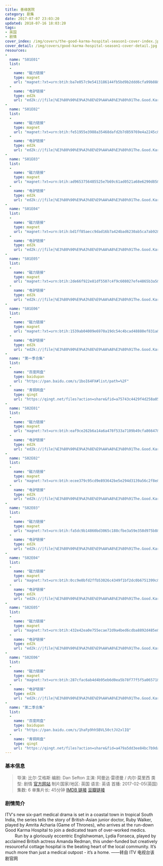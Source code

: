 ```yaml
---
title: 善缘医院
category: 剧集
date: 2017-07-07 23:03:20
updated: 2018-07-16 18:03:20
tags:
- 英国
- 剧情
cover_index: /img/covers/the-good-karma-hospital-season1-cover-index.jpg
cover_detail: /img/covers/good-karma-hospital-season1-cover-detail.jpg
resources:
-
  name: "S01E01"
  list:
  -
    name: "磁力链接"
    type: magnet
    url: "magnet:?xt=urn:btih:ba7e057c9e5413186144fb5bd9b2ddd6cfa99b88&tr=http://tracker.openbittorrent.com/announce&tr=udp://tracker.openbittorrent.com:80/announce&tr=udp://tr.cili001.com:6666/announce&tr=http://tracker.publicbt.com/announce&tr=udp://open.demonii.com:1337&tr=udp://tracker.opentrackr.org:1337/announce&tr=http://tr.cili001.com:6666/announce"
  -
    name: "电驴链接"
    type: ed2k
    url: "ed2k://|file|%E3%80%90%E9%A3%8E%E9%AA%A8%E3%80%91The.Good.Karma.Hospital.S01E01.720p.HDTV.x264-ORGANiC_x264.mp4|486603010|2f906b93f9a7e7b119039dd4eda563bf|h=kz445cdh7efyrufytzucfcb2mwqrp6jt|/"
-
  name: "S01E02"
  list:
  -
    name: "磁力链接"
    type: magnet
    url: "magnet:?xt=urn:btih:fe51955e3988a35468dafd2b7d859769e4a2245c&tr=http://tracker.openbittorrent.com/announce&tr=udp://tracker.openbittorrent.com:80/announce&tr=udp://tr.cili001.com:6666/announce&tr=http://tracker.publicbt.com/announce&tr=udp://open.demonii.com:1337&tr=udp://tracker.opentrackr.org:1337/announce&tr=http://tr.cili001.com:6666/announce"
  -
    name: "电驴链接"
    type: ed2k
    url: "ed2k://|file|%E3%80%90%E9%A3%8E%E9%AA%A8%E3%80%91The.Good.Karma.Hospital.S01E02.720p.HDTV.x264-ORGANiC_x264.mp4|515406776|d02e18c28467deb4d00526eb1fb6c706|h=mnpwpgvdffa4zwqti5kyyhacdnwutfyy|/"
-
  name: "S01E03"
  list:
  -
    name: "磁力链接"
    type: magnet
    url: "magnet:?xt=urn:btih:ad9653756485525e7b69c61ad0521a68e6290d85&tr=http://tracker.openbittorrent.com/announce&tr=udp://tracker.openbittorrent.com:80/announce&tr=udp://tr.cili001.com:6666/announce&tr=http://tracker.publicbt.com/announce&tr=udp://open.demonii.com:1337&tr=udp://tracker.opentrackr.org:1337/announce&tr=http://tr.cili001.com:6666/announce"
  -
    name: "电驴链接"
    type: ed2k
    url: "ed2k://|file|%E3%80%90%E9%A3%8E%E9%AA%A8%E3%80%91The.Good.Karma.Hospital.S01E03.720p.HDTV.x264-ORGANiC_x264.mp4|581267238|fe34a85c037f7dbc8969b9eb691552b5|h=y3kdjcmcf3nuaptrrwsel37cwhnxb2mh|/"
-
  name: "S01E04"
  list:
  -
    name: "磁力链接"
    type: magnet
    url: "magnet:?xt=urn:btih:bd1ff85aecc9dad16b7a424bad6230ab5ca7ab92&tr=http://tracker.openbittorrent.com/announce&tr=udp://tracker.openbittorrent.com:80/announce&tr=udp://tr.cili001.com:6666/announce&tr=http://tracker.publicbt.com/announce&tr=udp://open.demonii.com:1337&tr=udp://tracker.opentrackr.org:1337/announce&tr=http://tr.cili001.com:6666/announce"
  -
    name: "电驴链接"
    type: ed2k
    url: "ed2k://|file|%E3%80%90%E9%A3%8E%E9%AA%A8%E3%80%91The.Good.Karma.Hospital.S01E04.V2.720p.HDTV.x264-ORGANiC_x264.mp4|511831608|26d83a458c758dfe97e74da3a8aea97a|h=qjpd66luqhxsvablhgpbus2voitnyivb|/"
-
  name: "S01E05"
  list:
  -
    name: "磁力链接"
    type: magnet
    url: "magnet:?xt=urn:btih:2de66f922e81df5507c4f9c608027efe4865b3a5&tr=http://tracker.openbittorrent.com/announce&tr=udp://tracker.openbittorrent.com:80/announce&tr=udp://tr.cili001.com:6666/announce&tr=http://tracker.publicbt.com/announce&tr=udp://open.demonii.com:1337&tr=udp://tracker.opentrackr.org:1337/announce&tr=http://tr.cili001.com:6666/announce"
  -
    name: "电驴链接"
    type: ed2k
    url: "ed2k://|file|%E3%80%90%E9%A3%8E%E9%AA%A8%E3%80%91The.Good.Karma.Hospital.S01E05.720p.HDTV.x264-ORGANiC_x264.mp4|537796377|082bcd1ad4409efeed471a2926e89c49|h=ij6peojthzxmim2pmy7g7dkwvbz2dlr4|/"
-
  name: "S01E06"
  list:
  -
    name: "磁力链接"
    type: magnet
    url: "magnet:?xt=urn:btih:1539ab04009e6970a19dc54c4bcad48880ef831a&tr=http://tracker.openbittorrent.com/announce&tr=udp://tracker.openbittorrent.com:80/announce&tr=udp://tr.cili001.com:6666/announce&tr=http://tracker.publicbt.com/announce&tr=udp://open.demonii.com:1337&tr=udp://tracker.opentrackr.org:1337/announce&tr=http://tr.cili001.com:6666/announce"
  -
    name: "电驴链接"
    type: ed2k
    url: "ed2k://|file|%E3%80%90%E9%A3%8E%E9%AA%A8%E3%80%91The.Good.Karma.Hospital.S01E06.720p.HDTV.x264-ORGANiC_x264.mp4|503510157|f17ce66011c2478c15f9c815d7e5e632|h=pica4vcvxn6ogjf3dqpsppk2a7nps5w6|/"
-
  name: "第一季合集"
  list:
  -
    name: "百度网盘"
    type: baidupan
    url: "https://pan.baidu.com/s/1boI64FX#list/path=%2F"
  -
    name: "青铜网盘"
    type: qingt
    url: "https://qingt.net/files?action=share&fid=a75743c4429f4d258a051b0b17b0b1c3"
-
  name: "S02E01"
  list:
  -
    name: "磁力链接"
    type: magnet
    url: "magnet:?xt=urn:btih:eaf9ce262b6a14a6a478f533a7109b49cfa86647&tr=udp://9.rarbg.to:2710/announce&tr=udp://9.rarbg.me:2710/announce&tr=http://tr.cili001.com:8070/announce&tr=http://tracker.trackerfix.com:80/announce&tr=udp://open.demonii.com:1337&tr=udp://tracker.opentrackr.org:1337/announce&tr=udp://p4p.arenabg.com:1337&tr=wss://tracker.openwebtorrent.com&tr=wss://tracker.btorrent.xyz&tr=wss://tracker.fastcast.nz"
  -
    name: "电驴链接"
    type: ed2k
    url: "ed2k://|file|%E3%80%90%E9%A3%8E%E9%AA%A8%E3%80%91The.Good.Karma.Hospital.S02E01.720p.HDTV.x264-ORGANiC_x264.mp4|409961255|c077cb9562f2b8717e6d052e0cc1b242|h=zrg2oygfrvv3aaweixztzuanmruikm67|/"
-
  name: "S02E02"
  list:
  -
    name: "磁力链接"
    type: magnet
    url: "magnet:?xt=urn:btih:ecee379c95cd9e893642be5e294d3139a56c2f8e&tr=udp://9.rarbg.to:2710/announce&tr=udp://9.rarbg.me:2710/announce&tr=http://tr.cili001.com:8070/announce&tr=http://tracker.trackerfix.com:80/announce&tr=udp://open.demonii.com:1337&tr=udp://tracker.opentrackr.org:1337/announce&tr=udp://p4p.arenabg.com:1337&tr=wss://tracker.openwebtorrent.com&tr=wss://tracker.btorrent.xyz&tr=wss://tracker.fastcast.nz"
  -
    name: "电驴链接"
    type: ed2k
    url: "ed2k://|file|%E3%80%90%E9%A3%8E%E9%AA%A8%E3%80%91The.Good.Karma.Hospital.S02E02.720p.HDTV.x264-ORGANiC.mp4|605399848|37340c9a8c0324569e3cdbff0cd36638|h=evsoftlb52iuemi6vgclyhfffe4gmnd6|/"
-
  name: "S02E03"
  list:
  -
    name: "磁力链接"
    type: magnet
    url: "magnet:?xt=urn:btih:fa5dc9b14860bd3065c188cfbe3a59e358d975b8&tr=udp://9.rarbg.to:2710/announce&tr=udp://9.rarbg.me:2710/announce&tr=http://tr.cili001.com:8070/announce&tr=http://tracker.trackerfix.com:80/announce&tr=udp://open.demonii.com:1337&tr=udp://tracker.opentrackr.org:1337/announce&tr=udp://p4p.arenabg.com:1337&tr=wss://tracker.openwebtorrent.com&tr=wss://tracker.btorrent.xyz&tr=wss://tracker.fastcast.nz"
  -
    name: "电驴链接"
    type: ed2k
    url: "ed2k://|file|%E3%80%90%E9%A3%8E%E9%AA%A8%E3%80%91The.Good.Karma.Hospital.S02E03.720p.HDTV.x264-ORGANiC.mp4|584956020|276255950fc472b7ccc4c53b6c812761|h=ousk6qbudkcb6kww7fen3pzzltlq7ki6|/"
-
  name: "S02E04"
  list:
  -
    name: "磁力链接"
    type: magnet
    url: "magnet:?xt=urn:btih:0cc9e0bfd2ffb53026c4349f1bf2dc0b6751399c&tr=udp://9.rarbg.to:2710/announce&tr=udp://9.rarbg.me:2710/announce&tr=http://tr.cili001.com:8070/announce&tr=http://tracker.trackerfix.com:80/announce&tr=udp://open.demonii.com:1337&tr=udp://tracker.opentrackr.org:1337/announce&tr=udp://p4p.arenabg.com:1337&tr=wss://tracker.openwebtorrent.com&tr=wss://tracker.btorrent.xyz&tr=wss://tracker.fastcast.nz"
  -
    name: "电驴链接"
    type: ed2k
    url: "ed2k://|file|%E3%80%90%E9%A3%8E%E9%AA%A8%E3%80%91The.Good.Karma.Hospital.S02E04.720p.HDTV.x264-ORGANiC.mp4|610980443|eda77fa8b1dd0d8126e81af58f7be92e|h=oguyjhrl72g46uoe5y5ga2qjuwc63fys|/"
-
  name: "S02E05"
  list:
  -
    name: "磁力链接"
    type: magnet
    url: "magnet:?xt=urn:btih:432e42ea0e755ecae72d9a4bed6cdba8892d485e&tr=udp://9.rarbg.to:2710/announce&tr=udp://9.rarbg.me:2710/announce&tr=http://tr.cili001.com:8070/announce&tr=http://tracker.trackerfix.com:80/announce&tr=udp://open.demonii.com:1337&tr=udp://tracker.opentrackr.org:1337/announce&tr=udp://p4p.arenabg.com:1337&tr=wss://tracker.openwebtorrent.com&tr=wss://tracker.btorrent.xyz&tr=wss://tracker.fastcast.nz"
  -
    name: "电驴链接"
    type: ed2k
    url: "ed2k://|file|%E3%80%90%E9%A3%8E%E9%AA%A8%E3%80%91The.Good.Karma.Hospital.S02E05.720p.HDTV.x264-ORGANiC.mp4|604214588|fa804f6f5c38ee588be55812447b72a4|h=ambfmvgjv73t3mg4vbl7wsih6w5bp4l6|/"
-
  name: "S02E06"
  list:
  -
    name: "磁力链接"
    type: magnet
    url: "magnet:?xt=urn:btih:287cfac6ab4d4b95eb6d0ea5b78f77f5f5a06571&tr=udp://9.rarbg.to:2710/announce&tr=udp://9.rarbg.me:2710/announce&tr=http://tr.cili001.com:8070/announce&tr=http://tracker.trackerfix.com:80/announce&tr=udp://open.demonii.com:1337&tr=udp://tracker.opentrackr.org:1337/announce&tr=udp://p4p.arenabg.com:1337&tr=wss://tracker.openwebtorrent.com&tr=wss://tracker.btorrent.xyz&tr=wss://tracker.fastcast.nz"
  -
    name: "电驴链接"
    type: ed2k
    url: "ed2k://|file|%E3%80%90%E9%A3%8E%E9%AA%A8%E3%80%91The.Good.Karma.Hospital.S02E06.720p.HDTV.x264-ORGANiC.mp4|619599940|eb26dafb3a3cac45cab258b386106ac5|h=xv4mwad6n5cnpbwzbv7t7sxgxc73ir5s|/"
-
  name: "第二季合集"
  list:
  -
    name: "百度网盘"
    type: baidupan
    url: "https://pan.baidu.com/s/1haFp9hh5BVL50ctJV2xlIQ"
  -
    name: "青铜网盘"
    type: qingt
    url: "https://qingt.net/files?action=share&fid=a479a5dd3ee84bc7b9da769c0d8ce184&v=PH02"
---
```


### 基本信息

>导演: 比尔·艾格斯
编剧: Dan Sefton
主演: 阿曼达·雷德曼 / 内尔·莫里西
类型: 剧情
[官方网站](http://www.itv.com/presscentre/content/good-karma-hospital)
制片国家/地区: 英国
语言: 英语
首播: 2017-02-05(英国)
集数: 6
单集片长: 45分钟
[IMDB 链接](http://www.imdb.com/title/tt6441720)
[豆瓣链接](https://movie.douban.com/subject/26968761/)

### 剧情简介

ITV's new six-part medical drama is set in a coastal town in tropical South India, the series tells the story of British-Asian junior doctor, Ruby Walker, played by Amrita Acharia (Game of Thrones), who arrives at the run-down Good Karma Hospital to join a dedicated team of over-worked medics. 
　　 
Run by a gloriously eccentric Englishwoman, Lydia Fonseca, played by acclaimed British actress Amanda Redman, this under-funded but creatively resourceful cottage hospital is the beating heart of the local community. It’s much more than just a medical outpost - it’s a home. ——转自 ITV 电视台该剧官网
